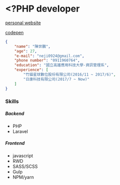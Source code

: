 # <?PHP developer
[personal website](https://neji0924.github.io)

[codepen](https://codepen.io/neji0924)


```json
{
    "name": "陳世鵬",
    "age": 27,
    "e-mail": "neji0924@gmail.com",
    "phone number": "0911960764",
    "education": "國立高雄應用科技大學-資訊管理系",
    "experience": [
        "竹貓星球數位股份有限公司(2016/11 ~ 2017/6)",
        "日康科技有限公司(2017/7 ~ Now)"
    ]
}
```


### Skills
##### Backend
- PHP
- Laravel
##### Frontend
- javascript
- RWD
- SASS/SCSS
- Gulp
- NPM/yarn